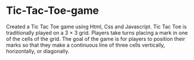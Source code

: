 # Tic-Tac-Toe-game
Created a Tic Tac Toe game using Html, Css and Javascript. Tic Tac Toe is traditionally played on a 3 × 3 grid. Players take turns placing a mark in one of the cells of the grid. The goal of the game is for players to position their marks so that they make a continuous line of three cells vertically, horizontally, or diagonally.
